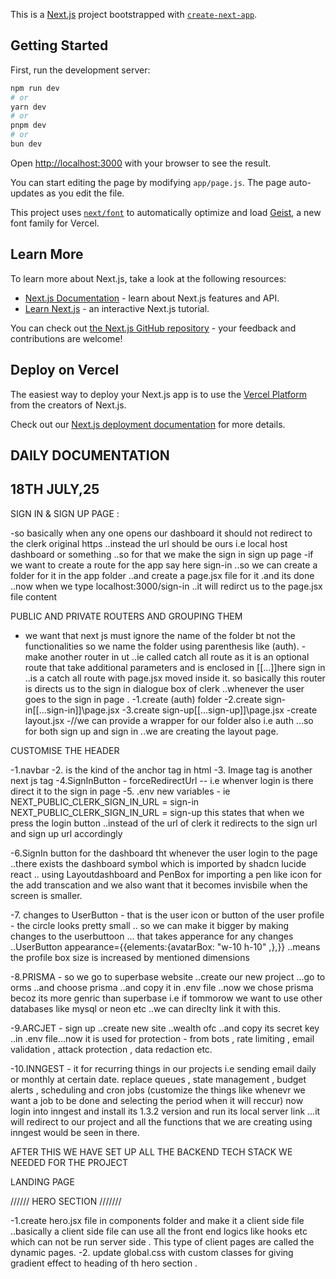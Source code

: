 This is a [Next.js](https://nextjs.org) project bootstrapped with [`create-next-app`](https://github.com/vercel/next.js/tree/canary/packages/create-next-app).

## Getting Started

First, run the development server:

```bash
npm run dev
# or
yarn dev
# or
pnpm dev
# or
bun dev
```

Open [http://localhost:3000](http://localhost:3000) with your browser to see the result.

You can start editing the page by modifying `app/page.js`. The page auto-updates as you edit the file.

This project uses [`next/font`](https://nextjs.org/docs/app/building-your-application/optimizing/fonts) to automatically optimize and load [Geist](https://vercel.com/font), a new font family for Vercel.

## Learn More

To learn more about Next.js, take a look at the following resources:

- [Next.js Documentation](https://nextjs.org/docs) - learn about Next.js features and API.
- [Learn Next.js](https://nextjs.org/learn) - an interactive Next.js tutorial.

You can check out [the Next.js GitHub repository](https://github.com/vercel/next.js) - your feedback and contributions are welcome!

## Deploy on Vercel

The easiest way to deploy your Next.js app is to use the [Vercel Platform](https://vercel.com/new?utm_medium=default-template&filter=next.js&utm_source=create-next-app&utm_campaign=create-next-app-readme) from the creators of Next.js.

Check out our [Next.js deployment documentation](https://nextjs.org/docs/app/building-your-application/deploying) for more details.


## DAILY DOCUMENTATION 

## 18TH JULY,25
 
SIGN IN & SIGN UP PAGE : 
 
-so basically when any one opens our dashboard it should not redirect to the clerk original https ..instead the url should be ours i.e local host dashboard or something ..so for that we make the sign in sign up page 
-if we want to create a route for the app say here sign-in ..so we can create a folder for it in the app folder ..and create a page.jsx file for it .and its done ..now when we type localhost:3000/sign-in ..it will redirct us to the page.jsx file content 


PUBLIC AND PRIVATE ROUTERS AND GROUPING THEM 

- we want that next js must ignore the name of the folder bt not the functionalities so we name the folder using parenthesis like (auth).
-make another router in ut ..ie called catch all route as it is an optional route that take additional parameters and is enclosed in [[...]]here sign in ..is a catch all route with page.jsx moved inside it. so basically this router is directs us to the sign in dialogue box of clerk ..whenever the user goes to the sign in page .
-1.create (auth) folder
-2.create sign-in\[[...sign-in]]\page.jsx
-3.create sign-up\[[...sign-up]]\page.jsx
-create layout.jsx -//we can provide a wrapper for our folder also i.e auth ...so for both sign up and sign in ..we are creating the layout page.



CUSTOMISE THE HEADER 

-1.navbar
-2.<Link> is the kind of the anchor tag in html
-3. Image  tag is another next js tag 
-4.SignInButton - forceRedirectUrl -- i.e whenver login is there direct it to the sign in page
-5. .env new variables - ie NEXT_PUBLIC_CLERK_SIGN_IN_URL = sign-in 
NEXT_PUBLIC_CLERK_SIGN_IN_URL = sign-up   this states that when we press the login button ..instead of the url of clerk it redirects to the sign url and sign up url accordingly 

-6.SignIn button for the dashboard tht whenever the user login to the page ..there exists the dashboard symbol which is imported by shadcn lucide react .. using Layoutdashboard and PenBox for importing a pen like icon for the add transcation and we also want that it becomes invisbile when the screen is smaller.

-7. changes to UserButton - that is the user icon or button of the user profile - the circle looks pretty small .. so we can make it bigger by making changes to the userbuttoon ... that takes apperance for any changes ..UserButton  appearance={{elements:{avatarBox: "w-10 h-10" ,},}} ..means the profile box size is increased by mentioned dimensions 

-8.PRISMA - so we go to superbase website ..create our new project ...go to orms ..and choose prisma ..and copy it in .env file ..now we chose prisma becoz its more genric than superbase i.e if tommorow we want to use other databases like mysql or neon etc ..we can direclty link it with this.

-9.ARCJET - sign up ..create new site ..wealth ofc ..and copy its secret key ..in .env file...now it is used for protection - from bots , rate limiting , email validation , attack protection , data redaction etc.

-10.INNGEST - it for recurring things in our projects i.e sending email daily or monthly at certain date. replace queues , state management , budget alerts , scheduling and cron jobs (customize the things like whenevr we want a job to be done and selecting the period when it  will reccur)
now login into inngest and install its 1.3.2 version and run its local server link ...it will redirect to our project and all the functions that we are creating using inngest would be seen in there.

AFTER THIS WE HAVE SET UP ALL THE BACKEND TECH STACK WE NEEDED FOR THE PROJECT 



LANDING PAGE 

 ////// HERO SECTION ///////
 
 -1.create hero.jsx file in components folder and make it a client side file ..basically a client side file can use all the front end  logics like hooks etc which can not be run server side . This type of client pages are called the  dynamic pages.
 -2. update global.css with custom classes for giving gradient effect to heading of th hero section .
